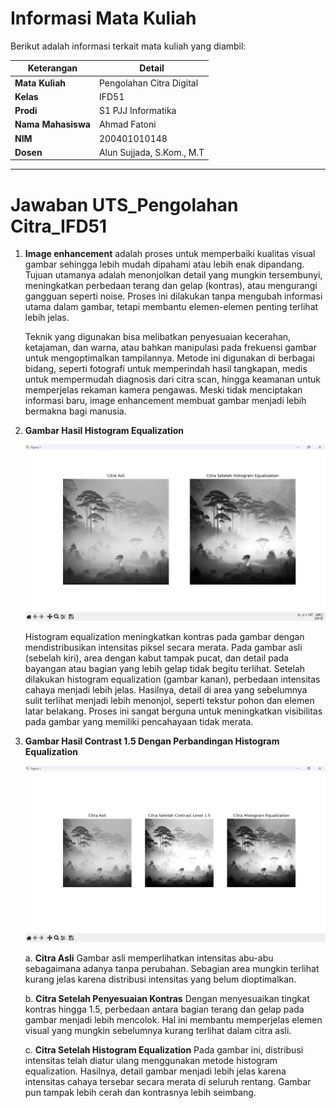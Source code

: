 # Informasi Mata Kuliah

Berikut adalah informasi terkait mata kuliah yang diambil:

| Keterangan        | Detail                                 |
|-------------------|----------------------------------------|
| **Mata Kuliah**    | Pengolahan Citra Digital               |
| **Kelas**          | IFD51                                  |
| **Prodi**          | S1 PJJ Informatika                     |
| **Nama Mahasiswa** | Ahmad Fatoni                           |
| **NIM**            | 200401010148                           |
| **Dosen**          | Alun Sujjada, S.Kom., M.T              |

---

# Jawaban UTS_Pengolahan Citra_IFD51

1. **Image enhancement** adalah proses untuk memperbaiki kualitas visual gambar sehingga lebih mudah dipahami atau lebih enak dipandang. Tujuan utamanya adalah menonjolkan detail yang mungkin tersembunyi, meningkatkan perbedaan terang dan gelap (kontras), atau mengurangi gangguan seperti noise. Proses ini dilakukan tanpa mengubah informasi utama dalam gambar, tetapi membantu elemen-elemen penting terlihat lebih jelas.

   Teknik yang digunakan bisa melibatkan penyesuaian kecerahan, ketajaman, dan warna, atau bahkan manipulasi pada frekuensi gambar untuk mengoptimalkan tampilannya. Metode ini digunakan di berbagai bidang, seperti fotografi untuk memperindah hasil tangkapan, medis untuk mempermudah diagnosis dari citra scan, hingga keamanan untuk memperjelas rekaman kamera pengawas. Meski tidak menciptakan informasi baru, image enhancement membuat gambar menjadi lebih bermakna bagi manusia.

2. **Gambar Hasil Histogram Equalization**

   ![2. Gambar Hasil Histogram Equalization](2.Gambar_Histogram_Equalization.png)

   Histogram equalization meningkatkan kontras pada gambar dengan mendistribusikan intensitas piksel secara merata. Pada gambar asli (sebelah kiri), area dengan kabut tampak pucat, dan detail pada bayangan atau bagian yang lebih gelap tidak begitu terlihat. Setelah dilakukan histogram equalization (gambar kanan), perbedaan intensitas cahaya menjadi lebih jelas. Hasilnya, detail di area yang sebelumnya sulit terlihat menjadi lebih menonjol, seperti tekstur pohon dan elemen latar belakang. Proses ini sangat berguna untuk meningkatkan visibilitas pada gambar yang memiliki pencahayaan tidak merata.

3. **Gambar Hasil Contrast 1.5 Dengan Perbandingan Histogram Equalization**

   ![3. Gambar Hasil contrast 1.5 Dengan Perbandingan Histogram Equalization](3.Hasil_Citra_Contrast1,5_Dan_Perbandingan_Histogram.png)

   a. **Citra Asli**
   Gambar asli memperlihatkan intensitas abu-abu sebagaimana adanya tanpa perubahan. Sebagian area mungkin terlihat kurang jelas karena distribusi intensitas yang belum dioptimalkan.

   b. **Citra Setelah Penyesuaian Kontras**
   Dengan menyesuaikan tingkat kontras hingga 1.5, perbedaan antara bagian terang dan gelap pada gambar menjadi lebih mencolok. Hal ini membantu memperjelas elemen visual yang mungkin sebelumnya kurang terlihat dalam citra asli.

   c. **Citra Setelah Histogram Equalization**
   Pada gambar ini, distribusi intensitas telah diatur ulang menggunakan metode histogram equalization. Hasilnya, detail gambar menjadi lebih jelas karena intensitas cahaya tersebar secara merata di seluruh rentang. Gambar pun tampak lebih cerah dan kontrasnya lebih seimbang.
